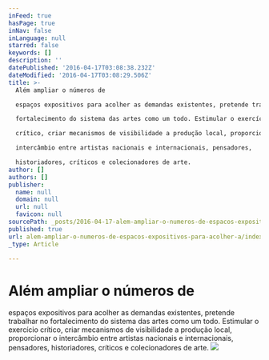 ```yaml
---
inFeed: true
hasPage: true
inNav: false
inLanguage: null
starred: false
keywords: []
description: ''
datePublished: '2016-04-17T03:08:38.232Z'
dateModified: '2016-04-17T03:08:29.506Z'
title: >-
  Além ampliar o números de

  espaços expositivos para acolher as demandas existentes, pretende trabalhar no

  fortalecimento do sistema das artes como um todo. Estimular o exercício

  crítico, criar mecanismos de visibilidade a produção local, proporcionar o

  intercâmbio entre artistas nacionais e internacionais, pensadores,

  historiadores, críticos e colecionadores de arte.
author: []
authors: []
publisher:
  name: null
  domain: null
  url: null
  favicon: null
sourcePath: _posts/2016-04-17-alem-ampliar-o-numeros-de-espacos-expositivos-para-acolher-a.md
published: true
url: alem-ampliar-o-numeros-de-espacos-expositivos-para-acolher-a/index.html
_type: Article

---
```

# Além ampliar o números de
espaços expositivos para acolher as demandas existentes, pretende trabalhar no
fortalecimento do sistema das artes como um todo. Estimular o exercício
crítico, criar mecanismos de visibilidade a produção local, proporcionar o
intercâmbio entre artistas nacionais e internacionais, pensadores,
historiadores, críticos e colecionadores de arte.
![](https://the-grid-user-content.s3-us-west-2.amazonaws.com/ced5685d-11bb-4a79-8808-4c01354e8de1.jpg)